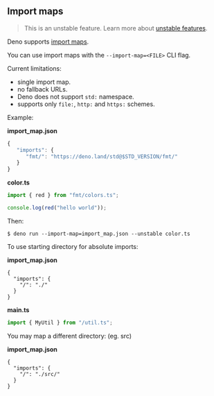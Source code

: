 ## Import maps

> This is an unstable feature. Learn more about
> [unstable features](../runtime/stability.md).

Deno supports [import maps](https://github.com/WICG/import-maps).

You can use import maps with the `--import-map=<FILE>` CLI flag.

Current limitations:

- single import map.
- no fallback URLs.
- Deno does not support `std:` namespace.
- supports only `file:`, `http:` and `https:` schemes.

Example:

**import_map.json**

```js
{
   "imports": {
      "fmt/": "https://deno.land/std@$STD_VERSION/fmt/"
   }
}
```

**color.ts**

```ts
import { red } from "fmt/colors.ts";

console.log(red("hello world"));
```

Then:

```shell
$ deno run --import-map=import_map.json --unstable color.ts
```

To use starting directory for absolute imports:

**import_map.json**

```jsonc
{
  "imports": {
    "/": "./"
  }
}
```

**main.ts**

```ts
import { MyUtil } from "/util.ts";
```

You may map a different directory: (eg. src)

**import_map.json**

```jsonc
{
  "imports": {
    "/": "./src/"
  }
}
```
